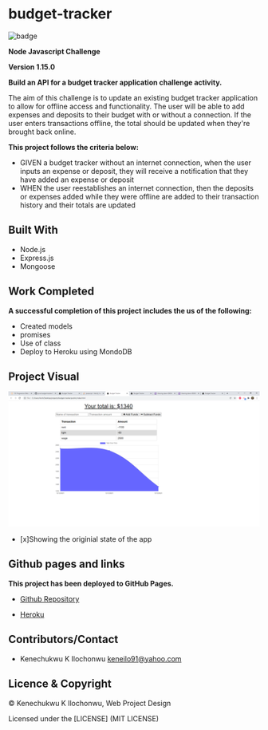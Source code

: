 # budget-tracker

![badge](https://img.shields.io/badge/License-mit-red.svg)

**Node Javascript Challenge**

**Version 1.15.0**

**Build an API for a budget tracker application challenge activity.**

The aim of this challenge is to update an existing budget tracker application to allow for offline access and functionality. The user will be able to add expenses and deposits to their budget with or without a connection. If the user enters transactions offline, the total should be updated when they're brought back online.

**This project follows the criteria below:**

- GIVEN a budget tracker without an internet connection, when the user inputs an expense or deposit, they will receive a notification that they have added an expense or deposit
- WHEN the user reestablishes an internet connection, then the deposits or expenses added while they were offline are added to their transaction history and their totals are updated

## Built With

- Node.js
- Express.js
- Mongoose


## Work Completed

**A successful completion of this project includes the us of the following:**

- Created models
- promises
- Use of class
- Deploy to Heroku using MondoDB

## Project Visual

![Project-Picture](./demo/budget-screenshot.png)
- [x]Showing the originial state of the app


## Github pages and links

**This project has been deployed to GitHub Pages.** 

- [Github Repository](https://github.com/kenesei91/budget-tracker)

- [Heroku](https://thawing-dawn-06566.herokuapp.com/)


## Contributors/Contact

- Kenechukwu K Ilochonwu <keneilo91@yahoo.com>


## Licence & Copyright


© Kenechukwu K Ilochonwu, Web Project Design


Licensed under the [LICENSE] (MIT LICENSE)
